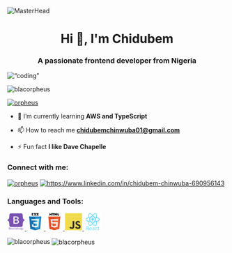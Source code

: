 ![MasterHead](https://plopdo.com/wp-content/uploads/2021/07/Screenshot-1-1210x642.png?crop=1)

<h1 align="center">Hi 👋, I'm Chidubem</h1>
<h3 align="center">A passionate frontend developer from Nigeria</h3>
<img align=“right” alt=“coding” width=“400” src=https://www.aceinfoway.com/blog/wp-content/uploads/2020/07/front-end-developer.jpg>

<p align="left"> <img src="https://komarev.com/ghpvc/?username=blacorpheus&label=Profile%20views&color=0e75b6&style=flat" alt="blacorpheus" /> </p>

<p align="left"> <a href="https://twitter.com/orpheus" target="blank"><img src="https://img.shields.io/twitter/follow/orpheus?logo=twitter&style=for-the-badge" alt="orpheus" /></a> </p>

- 🌱 I’m currently learning **AWS and TypeScript**

- 📫 How to reach me **chidubemchinwuba01@gmail.com**

- ⚡ Fun fact **I like Dave Chapelle**

<h3 align="left">Connect with me:</h3>
<p align="left">
<a href="https://twitter.com/orpheus" target="blank"><img align="center" src="https://raw.githubusercontent.com/rahuldkjain/github-profile-readme-generator/master/src/images/icons/Social/twitter.svg" alt="orpheus" height="30" width="40" /></a>
<a href="https://linkedin.com/in/https://www.linkedin.com/in/chidubem-chinwuba-690956143" target="blank"><img align="center" src="https://raw.githubusercontent.com/rahuldkjain/github-profile-readme-generator/master/src/images/icons/Social/linked-in-alt.svg" alt="https://www.linkedin.com/in/chidubem-chinwuba-690956143" height="30" width="40" /></a>
</p>

<h3 align="left">Languages and Tools:</h3>
<p align="left"> <a href="https://getbootstrap.com" target="_blank" rel="noreferrer"> <img src="https://raw.githubusercontent.com/devicons/devicon/master/icons/bootstrap/bootstrap-plain-wordmark.svg" alt="bootstrap" width="40" height="40"/> </a> <a href="https://www.w3schools.com/css/" target="_blank" rel="noreferrer"> <img src="https://raw.githubusercontent.com/devicons/devicon/master/icons/css3/css3-original-wordmark.svg" alt="css3" width="40" height="40"/> </a> <a href="https://www.w3.org/html/" target="_blank" rel="noreferrer"> <img src="https://raw.githubusercontent.com/devicons/devicon/master/icons/html5/html5-original-wordmark.svg" alt="html5" width="40" height="40"/> </a> <a href="https://developer.mozilla.org/en-US/docs/Web/JavaScript" target="_blank" rel="noreferrer"> <img src="https://raw.githubusercontent.com/devicons/devicon/master/icons/javascript/javascript-original.svg" alt="javascript" width="40" height="40"/> </a> <a href="https://reactjs.org/" target="_blank" rel="noreferrer"> <img src="https://raw.githubusercontent.com/devicons/devicon/master/icons/react/react-original-wordmark.svg" alt="react" width="40" height="40"/> </a> </p>

<p><img align="left" src="https://github-readme-stats.vercel.app/api/top-langs?username=blacorpheus&show_icons=true&locale=en&layout=compact" alt="blacorpheus" /></p>

<p>&nbsp;<img align="center" src="https://github-readme-stats.vercel.app/api?username=blacorpheus&show_icons=true&locale=en" alt="blacorpheus" /></p>

